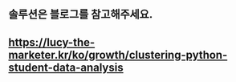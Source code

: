 ## 솔루션은 블로그를 참고해주세요.
## https://lucy-the-marketer.kr/ko/growth/clustering-python-student-data-analysis
